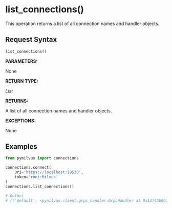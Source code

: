 
# list_connections()

This operation returns a list of all connection names and handler objects.

## Request Syntax

```python
list_connections()
```

__PARAMETERS:__

None

__RETURN TYPE:__

_List_

__RETURNS:__

A list of all connection names and handler objects.

__EXCEPTIONS:__

None

## Examples

```python
from pymilvus import connections

connections.connect(
    uri='https://localhost:19530',
    token='root:Milvus'
)
connections.list_connections()

# Output
# [('default', <pymilvus.client.grpc_handler.GrpcHandler at 0x13743b967>)]
```

